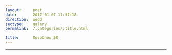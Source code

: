 ```yaml
---
layout:     post
date:       2017-01-07 11:57:18
direction:  wedd
sectype:    galery
permalink:  /:categories/:title.html

title:      Фотоблок №8
---
```


<section class="wedd_galery">                       
    <div id="fotoblock-8" class="owl-carousel owl-theme same_galery">
        <a data-toggle="modal" href="#responsive" class="item"><div class="img_inline" style="background-image: url(../images/wedd/8_1.jpg)"></div></a>
        <a data-toggle="modal" href="#responsive" class="item"><div class="img_inline" style="background-image: url(../images/wedd/8_2.jpg)"></div></a>
        <a data-toggle="modal" href="#responsive" class="item"><div class="img_inline" style="background-image: url(../images/wedd/8_3.jpg)"></div></a>
        <a data-toggle="modal" href="#responsive" class="item"><div class="img_inline" style="background-image: url(../images/wedd/8_4.jpg)"></div></a>
        <a data-toggle="modal" href="#responsive" class="item"><div class="img_inline" style="background-image: url(../images/wedd/8_5.jpg)"></div></a>
        <a data-toggle="modal" href="#responsive" class="item"><div class="img_inline" style="background-image: url(../images/wedd/8_6.jpg)"></div></a>
    </div>
    <div class="container">
        <hr class="style-wedd">
    </div>
</section>
